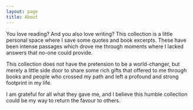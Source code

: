 ```yaml
---
layout: page
title: About
---
```


You love reading? And you also love writing? 
This collection is a little personal space where I save some quotes and book excerpts. These have been intense passages which drove me through moments where I lacked answers that no-one could provide.

This collection does not have the pretension to be a world-changer, but merely a little side door to share some rich gifts that offered to me through books and people who crossed my path and left a profound and strong footprint in my life.

I am grateful for all what they gave me, and I believe this humble collection could be my way to return the favour to others.